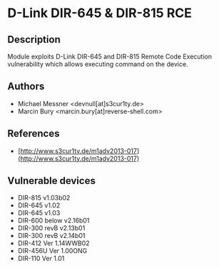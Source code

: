 # D-Link DIR-645 & DIR-815 RCE

## Description
Module exploits D-Link DIR-645 and DIR-815 Remote Code Execution vulnerability which allows executing command on the device.

## Authors
* Michael Messner <devnull[at]s3cur1ty.de>
* Marcin Bury <marcin.bury[at]reverse-shell.com>

## References
* [http://www.s3cur1ty.de/m1adv2013-017](http://www.s3cur1ty.de/m1adv2013-017)

## Vulnerable devices
* DIR-815 v1.03b02
* DIR-645 v1.02
* DIR-645 v1.03
* DIR-600 below v2.16b01
* DIR-300 revB v2.13b01
* DIR-300 revB v2.14b01
* DIR-412 Ver 1.14WWB02
* DIR-456U Ver 1.00ONG
* DIR-110 Ver 1.01
